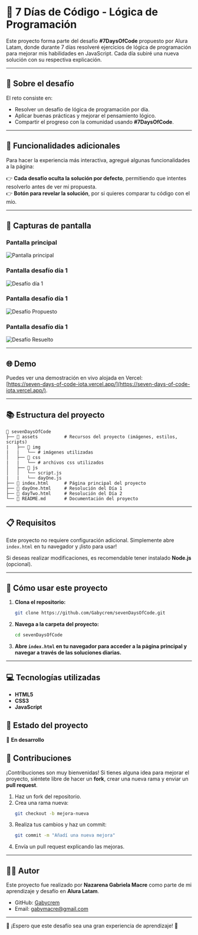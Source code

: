 # 🚀 7 Días de Código - Lógica de Programación

Este proyecto forma parte del desafío **#7DaysOfCode** propuesto por Alura Latam, donde durante 7 días resolveré ejercicios de lógica de programación para mejorar mis habilidades en JavaScript. Cada día subiré una nueva solución con su respectiva explicación.

---

## 📌 Sobre el desafío

El reto consiste en:

- Resolver un desafío de lógica de programación por día.
- Aplicar buenas prácticas y mejorar el pensamiento lógico.
- Compartir el progreso con la comunidad usando **#7DaysOfCode**.

---

## 🎯 Funcionalidades adicionales

Para hacer la experiencia más interactiva, agregué algunas funcionalidades a la página:

👉 **Cada desafío oculta la solución por defecto**, permitiendo que intentes resolverlo antes de ver mi propuesta.  
👉 **Botón para revelar la solución**, por si quieres comparar tu código con el mío.  

---

## 📸 Capturas de pantalla  

### Pantalla principal  
![Pantalla principal](./assets/img/7DaysOfCode-ppal.png) 

### Pantalla desafío día 1  
![Desafío día 1](./assets/img/7DaysOfCode-cap1.png)

### Pantalla desafío día 1  
![Desafío Propuesto](./assets/img/7DaysOfCode-cap3.png) 

### Pantalla desafío día 1  
![Desafío Resuelto](./assets/img/7DaysOfCode-cap2.png)

---  

## 🌐 Demo  

Puedes ver una demostración en vivo alojada en Vercel:  
[https://seven-days-of-code-iota.vercel.app/](https://seven-days-of-code-iota.vercel.app/).  

---  

## 📚 Estructura del proyecto

```
📝 sevenDaysOfCode
├── 📁 assets          # Recursos del proyecto (imágenes, estilos, scripts)
|   ├── 📁 img
|   |   └── # imágenes utilizadas 
│   ├── 📁 css
|   |   └── # archivos css utilizados
│   ├── 📁 js
│   │   └── script.js
|   |   └── dayOne.js
├── 📄 index.html      # Página principal del proyecto
├── 📄 dayOne.html     # Resolución del Día 1
├── 📄 dayTwo.html     # Resolución del Día 2
└── 📄 README.md       # Documentación del proyecto
```

---

## 📋 Requisitos  

Este proyecto no requiere configuración adicional. Simplemente abre `index.html` en tu navegador y ¡listo para usar!  

Si deseas realizar modificaciones, es recomendable tener instalado **Node.js** (opcional).

---

## 🚀 Cómo usar este proyecto

1. **Clona el repositorio:**

   ```bash
   git clone https://github.com/Gabycrem/sevenDaysOfCode.git
   ```

2. **Navega a la carpeta del proyecto:**

   ```bash
   cd sevenDaysOfCode
   ```

3. **Abre `index.html` en tu navegador para acceder a la página principal y navegar a través de las soluciones diarias.**

---

## 💻 Tecnologías utilizadas

- **HTML5**
- **CSS3**
- **JavaScript**

## 🚀 Estado del proyecto
📌 **En desarrollo**

## 🤝 Contribuciones  

¡Contribuciones son muy bienvenidas! Si tienes alguna idea para mejorar el proyecto, siéntete libre de hacer un **fork**, crear una nueva rama y enviar un **pull request**.  

1. Haz un fork del repositorio.  
2. Crea una rama nueva:  
   ```bash  
   git checkout -b mejora-nueva  
   ```  
3. Realiza tus cambios y haz un commit:  
   ```bash  
   git commit -m "Añadí una nueva mejora"  
   ```  
4. Envía un pull request explicando las mejoras.  

---  

## 🧑‍💻 Autor  

Este proyecto fue realizado por **Nazarena Gabriela Macre** como parte de mi aprendizaje y desafío en **Alura Latam**.  

- GitHub: [Gabycrem](https://github.com/Gabycrem)  
- Email: [gabymacre@gmail.com](mailto:gabymacre@gmail.com)  

---  


📀 ¡Espero que este desafío sea una gran experiencia de aprendizaje! 🚀

